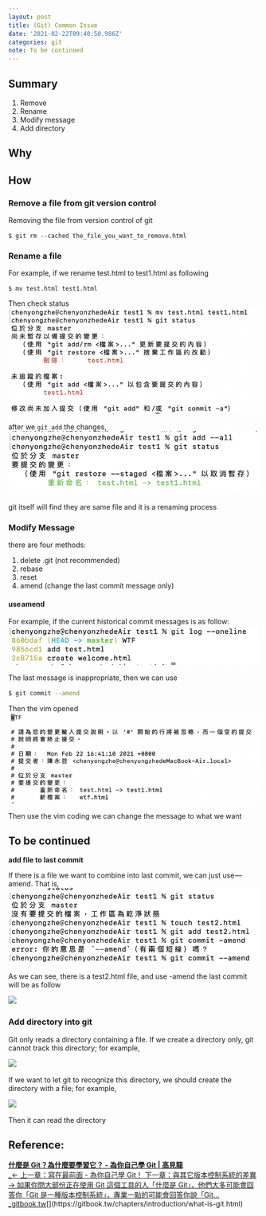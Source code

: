 ```yaml
---
layout: post
title: (Git) Common Issue
date: '2021-02-22T09:40:50.986Z'
categories: git
note: To be continued
---
```


## Summary

1. Remove
2. Rename
3. Modify message
4. Add directory

## Why

## How

### Remove a file from git version control

Removing the file from version control of git
```
$ git rm --cached the_file_you_want_to_remove.html
```
### Rename a file

For example, if we rename test.html to test1.html as following
```
$ mv test.html test1.html
```
Then check status
<img src="/assets/img/1__lOaf90IWCk6c1__cxC2mK__A.png">

after we `git add` the changes,
<img src="/assets/img/1__2QLeNwnKpbyBYz0n3PG__Qw.png">

git itself will find they are same file and it is a renaming process

### Modify Message

there are four methods:

1. delete .git (not recommended)
2. rebase
3. reset
4. amend (change the last commit message only)

#### use amend

For example, if the current historical commit messages is as follow:
<img src="/assets/img/1__inL5vmok0Njg94hDTirDHw.png">

The last message is inappropriate, then we can use

```bash
$ git commit --amend
```

Then the vim opened
<img src="/assets/img//1__GAgdrx__4FWfs3eOKozKdvA.png">

Then use the vim coding we can change the message to what we want

## To be continued

**add file to last commit**

If there is a file we want to combine into last commit, we can just use — amend. That is,
<img src="/assets/img/1__25__eiVQ__E0az2mjGdDn__KQ.png">

As we can see, there is a test2.html file, and use -amend the last commit will be as follow

![](/Users/chenyongzhe/coding/practice_not_for_github/javascript_practice/medium-to-markdown/medium-export/posts/md_1623056197395/img/1__Zx7C8QUch63Sd9AVm__kd0w.png)

### Add directory into git

Git only reads a directory containing a file. If we create a directory only, git cannot track this directory; for example,

![](/Users/chenyongzhe/coding/practice_not_for_github/javascript_practice/medium-to-markdown/medium-export/posts/md_1623056197395/img/1__udjg5uNTgnt8ACTr5cq8BQ.png)

If we want to let git to recognize this directory, we should create the directory with a file; for example,

![](/Users/chenyongzhe/coding/practice_not_for_github/javascript_practice/medium-to-markdown/medium-export/posts/md_1623056197395/img/1__HxtSQ2nudmYpVPRiQCFCHA.png)

Then it can read the directory

## Reference:

[**什麼是 Git？為什麼要學習它？ - 為你自己學 Git | 高見龍**  
_← 上一章：寫在最前面 - 為你自己學 Git！ 下一章：與其它版本控制系統的差異 → 如果你問大部份正在使用 Git 這個工具的人「什麼是 Git」，他們大多可能會回答你「Git 是一種版本控制系統」，專業一點的可能會回答你說「Git…_gitbook.tw](https://gitbook.tw/chapters/introduction/what-is-git.html "https://gitbook.tw/chapters/introduction/what-is-git.html")[](https://gitbook.tw/chapters/introduction/what-is-git.html)